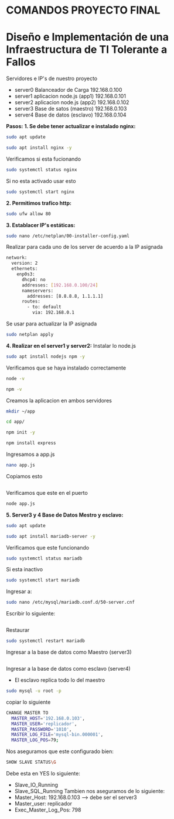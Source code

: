 # COMANDOS PROYECTO FINAL
# Diseño e Implementación de una Infraestructura de TI Tolerante a Fallos

Servidores e IP's de nuestro proyecto

* server0    Balanceador de Carga         192.168.0.100
* server1    aplicacion node.js (app1)    192.168.0.101
* server2    aplicacion node.js (app2)    192.168.0.102
* server3    Base de satos (maestro)      192.168.0.103
* server4    Base de datos (esclavo)      192.168.0.104

**Pasos:**
**1. Se debe tener actualizar e instalado nginx:**
```bash
sudo apt update
```
```bash
sudo apt install nginx -y
```
Verificamos si esta fucionando
```bash
sudo systemctl status nginx
```
Si no esta activado usar esto
```bash
sudo systemctl start nginx
```
**2. Permitimos trafico http:**
```bash
sudo ufw allow 80
```
**3. Establacer IP's estáticas:**
```bash
sudo nano /etc/netplan/00-installer-config.yaml
```
Realizar para cada uno de los server de acuerdo a la IP asignada
```bash
network:
  version: 2
  ethernets:
    enp0s3:
      dhcp4: no
      addresses: [192.168.0.100/24]
      nameservers:
        addresses: [8.8.8.8, 1.1.1.1]
      routes:
        - to: default
          via: 192.168.0.1

```
Se usar para actualizar la IP asignada
```bash
sudo netplan apply
```

**4. Realizar en el server1 y server2:**
Instalar lo node.js
```bash
sudo apt install nodejs npm -y
```
Verificamos que se haya instalado correctamente
```bash
node -v
```
```bash
npm -v
```

Creamos la aplicacion en ambos servidores

```bash
mkdir ~/app
```
```bash
cd app/
```
```bash
npm init -y
```
```bash
npm install express
```

Ingresamos a app.js 

```bash
nano app.js
```
Copiamos esto
```bash

```
Verificamos que este en el puerto 
```bash
node app.js
```

**5. Server3 y 4 Base de Datos Mestro y esclavo:**

```bash
sudo apt update
```
```bash
sudo apt install mariadb-server -y
```
Verificamos que este funcionando 
```bash
sudo systemctl status mariadb
```
Si esta inactivo
```bash
sudo systemctl start mariadb
```

Ingresar a:
```bash
sudo nano /etc/mysql/mariadb.conf.d/50-server.cnf
```
Escribir lo siguiente:
```bash

```
Restaurar
```bash
sudo systemctl restart mariadb
```
Ingresar a la base de datos como Maestro (server3)
```bash

```

Ingresar a la base de datos como esclavo (server4)
* El esclavo replica todo lo del maestro
```bash
sudo mysql -u root -p
```
copiar lo siguiente 
```bash
CHANGE MASTER TO
  MASTER_HOST='192.168.0.103',
  MASTER_USER='replicador',
  MASTER_PASSWORD='1010',
  MASTER_LOG_FILE='mysql-bin.000001',
  MASTER_LOG_POS=79;
```
Nos aseguramos que este configurado bien:

```bash
SHOW SLAVE STATUS\G
```
Debe esta en YES lo siguiente:
  * Slave_IO_Running
  * Slave_SQL_Running
Tambien nos aseguramos de lo siguiente:
  * Master_Host: 192.168.0.103 --> debe ser el server3
  * Master_user: replicador
  * Exec_Master_Log_Pos: 798












